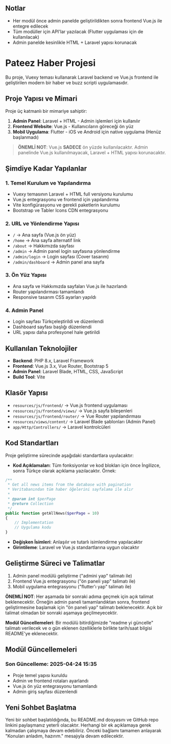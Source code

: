 ## Notlar

- Her modül önce admin panelde geliştirildikten sonra frontend Vue.js ile entegre edilecek
- Tüm modüller için API'lar yazılacak (Flutter uygulaması için de kullanılacak)
- Admin panelde kesinlikle HTML + Laravel yapısı korunacak

# Pateez Haber Projesi

Bu proje, Vuexy teması kullanarak Laravel backend ve Vue.js frontend ile geliştirilen modern bir haber ve buzz scripti uygulamasıdır.

## Proje Yapısı ve Mimari

Proje üç katmanlı bir mimariye sahiptir:

1. **Admin Panel**: Laravel + HTML - Admin işlemleri için kullanılır
2. **Frontend Website**: Vue.js - Kullanıcıların göreceği ön yüz
3. **Mobil Uygulama**: Flutter - iOS ve Android için native uygulama (Henüz başlanmadı)

> **ÖNEMLİ NOT**: Vue.js **SADECE** ön yüzde kullanılacaktır. Admin panelinde Vue.js kullanılmayacak, Laravel + HTML yapısı korunacaktır.

## Şimdiye Kadar Yapılanlar

### 1. Temel Kurulum ve Yapılandırma

- Vuexy temasının Laravel + HTML full versiyonu kurulumu
- Vue.js entegrasyonu ve frontend için yapılandırma
- Vite konfigürasyonu ve gerekli paketlerin kurulumu
- Bootstrap ve Tabler Icons CDN entegrasyonu

### 2. URL ve Yönlendirme Yapısı

- `/` → Ana sayfa (Vue.js ön yüz)
- `/home` → Ana sayfa alternatif link
- `/about` → Hakkımızda sayfası
- `/admin` → Admin panel login sayfasına yönlendirme
- `/admin/login` → Login sayfası (Cover tasarım)
- `/admin/dashboard` → Admin panel ana sayfa

### 3. Ön Yüz Yapısı

- Ana sayfa ve Hakkımızda sayfaları Vue.js ile hazırlandı
- Router yapılandırması tamamlandı
- Responsive tasarım CSS ayarları yapıldı

### 4. Admin Panel

- Login sayfası Türkçeleştirildi ve düzenlendi
- Dashboard sayfası başlığı düzenlendi
- URL yapısı daha profesyonel hale getirildi

## Kullanılan Teknolojiler

- **Backend**: PHP 8.x, Laravel Framework
- **Frontend**: Vue.js 3.x, Vue Router, Bootstrap 5
- **Admin Panel**: Laravel Blade, HTML, CSS, JavaScript
- **Build Tool**: Vite

## Klasör Yapısı

- `resources/js/frontend/` → Vue.js frontend uygulaması
- `resources/js/frontend/views/` → Vue.js sayfa bileşenleri
- `resources/js/frontend/router/` → Vue Router yapılandırması
- `resources/views/content/` → Laravel Blade şablonları (Admin Panel)
- `app/Http/Controllers/` → Laravel kontrolcüleri

## Kod Standartları

Proje geliştirme sürecinde aşağıdaki standartlara uyulacaktır:

- **Kod Açıklamaları**: Tüm fonksiyonlar ve kod blokları için önce İngilizce, sonra Türkçe olarak açıklama yazılacaktır. Örnek:

```php
/**
 * Get all news items from the database with pagination
 * Veritabanından tüm haber öğelerini sayfalama ile alır
 *
 * @param int $perPage
 * @return Collection
 */
public function getAllNews($perPage = 10)
{
    // Implementation
    // Uygulama kodu
}
```

- **Değişken İsimleri**: Anlaşılır ve tutarlı isimlendirme yapılacaktır
- **Girintileme**: Laravel ve Vue.js standartlarına uygun olacaktır

## Geliştirme Süreci ve Talimatlar

1. Admin panel modülü geliştirme ("admini yap" talimatı ile)
2. Frontend Vue.js entegrasyonu ("ön paneli yap" talimatı ile)
3. Mobil uygulama entegrasyonu ("flutter'ı yap" talimatı ile)

**ÖNEMLİ NOT**: Her aşamada bir sonraki adıma geçmek için açık talimat beklenecektir. Örneğin admin paneli tamamlandıktan sonra, frontend geliştirmesine başlamak için "ön paneli yap" talimatı beklenecektir. Açık bir talimat olmadan bir sonraki aşamaya geçilmeyecektir.

**Modül Güncellemeleri**: Bir modülü bitirdiğimizde "readme yi güncelle" talimatı verilecek ve o gün eklenen özelliklerle birlikte tarih/saat bilgisi README'ye eklenecektir.

## Modül Güncellemeleri

### Son Güncelleme: 2025-04-24 15:35

- Proje temel yapısı kuruldu
- Admin ve frontend rotaları ayarlandı
- Vue.js ön yüz entegrasyonu tamamlandı
- Admin giriş sayfası düzenlendi

## Yeni Sohbet Başlatma

Yeni bir sohbet başlatıldığında, bu README.md dosyasını ve GitHub repo linkini paylaşmanız yeterli olacaktır. Herhangi bir ek açıklamaya gerek kalmadan çalışmaya devam edebiliriz. Önceki bağlamı tamamen anlayarak "Konuları anladım, hazırım." mesajıyla devam edilecektir.
